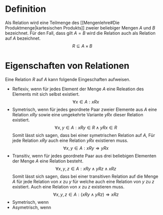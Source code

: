 # Definition
Als Relation wird eine Teilmenge des [[Mengenlehre#Die Produktmenge|kartesischen Produkts]] zweier beliebiger Mengen $A$ und $B$ bezeichnet. Für den Fall, dass gilt $A = B$ wird die Relation auch als Relation auf $A$ bezeichnet.
$$R \subseteq A \times B$$
# Eigenschaften von Relationen
Eine Relation $R$ auf $A$ kann folgende Eingeschaften aufweisen.
- Reflexiv, wenn für jedes Element der Menge $A$ eine Releation des Elements mit sich selbst existiert.
  $$\forall x \in A: xRx$$
- Symetrisch, wenn für jedes geordnete Paar zweier Elemente aus $A$ eine Relation $xRy$ sowie eine umgekehrte Variante $yRx$ dieser Relation existiert.
  $$\forall x, y \in A: xRy \in R \land yRx \in R$$
  Somit lässt sich sagen, dass bei einer symetrischen Relation auf $A$, Für jede Relation $xRy$ auch eine Relation $yRx$ existieren muss.
  $$\forall x, y \in A: xRy \Longrightarrow yRx$$
- Transitiv, wenn für jedes geordnete Paar aus drei beliebigen Elementen der Menge $A$ eine Relation besteht.
  $$\forall x, y, z \in A: xRy \land yRz \land xRz$$
  Somit lässt sich sagen, dass bei einer transitiven Relation auf die Menge $A$ für jede Relation von $x$ zu $y$ für welche auch eine Relation von $y$ zu $z$ existiert. Auch eine Relation von $x$ zu $z$ existieren muss.
  $$\forall x, y, z \in A: (xRy \land yRz) \Longrightarrow xRz$$
- Symetrisch, wenn
- Asymetrisch, wenn